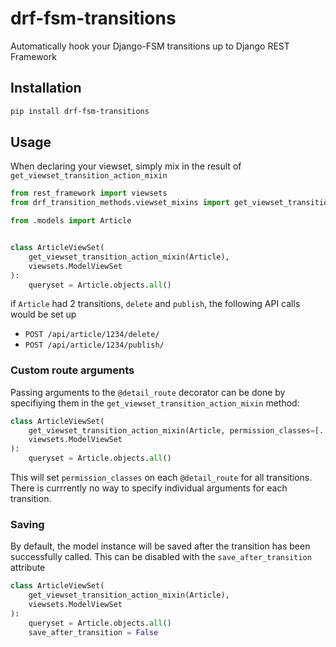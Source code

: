 drf-fsm-transitions
===================

Automatically hook your Django-FSM transitions up to Django REST Framework

## Installation

```bash
pip install drf-fsm-transitions
```


## Usage

When declaring your viewset, simply mix in the result of `get_viewset_transition_action_mixin`

```python
from rest_framework import viewsets
from drf_transition_methods.viewset_mixins import get_viewset_transition_action_mixin

from .models import Article


class ArticleViewSet(
    get_viewset_transition_action_mixin(Article),
    viewsets.ModelViewSet
):
    queryset = Article.objects.all()
```

if `Article` had 2 transitions, `delete` and `publish`, the following API calls would be set up

- `POST /api/article/1234/delete/`
- `POST /api/article/1234/publish/`

### Custom route arguments

Passing arguments to the `@detail_route` decorator can be done by specifiying
them in the `get_viewset_transition_action_mixin` method:

```python
class ArticleViewSet(
    get_viewset_transition_action_mixin(Article, permission_classes=[...]),
    viewsets.ModelViewSet
):
    queryset = Article.objects.all()
```

This will set `permission_classes` on each `@detail_route` for all transitions.
There is currrently no way to specify individual arguments for each transition.

### Saving

By default, the model instance will be saved after the transition has been successfully called. This can be disabled with the `save_after_transition` attribute

```python
class ArticleViewSet(
    get_viewset_transition_action_mixin(Article),
    viewsets.ModelViewSet
):
    queryset = Article.objects.all()
    save_after_transition = False
```
